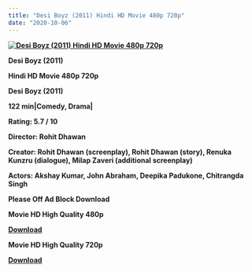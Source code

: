 ```yaml
---
title: "Desi Boyz (2011) Hindi HD Movie 480p 720p"
date: "2020-10-06"
---
```


[**![Desi Boyz (2011) Hindi HD Movie 480p 720p ](https://1.bp.blogspot.com/-bx8twZ7IZas/Xwx-RxqvFsI/AAAAAAAAD_8/msY5zWdlQ68pLT7r_us1uGVpNPAsY2qPQCLcBGAsYHQ/s1600/desiboy.webp "Desi Boyz (2011) Hindi HD Movie 480p 720p ")**](https://1.bp.blogspot.com/-bx8twZ7IZas/Xwx-RxqvFsI/AAAAAAAAD_8/msY5zWdlQ68pLT7r_us1uGVpNPAsY2qPQCLcBGAsYHQ/s1600/desiboy.webp)

 **Desi Boyz (2011)**

**Hindi HD Movie 480p 720p** 

**Desi Boyz (2011)**

**122 min|Comedy, Drama|**

**Rating: 5.7 / 10** 

**Director: Rohit Dhawan**

**Creator: Rohit Dhawan (screenplay), Rohit Dhawan (story), Renuka Kunzru (dialogue), Milap Zaveri (additional screenplay)**

**Actors: Akshay Kumar, John Abraham, Deepika Padukone, Chitrangda Singh**

**Please Off Ad Block Download**

 **Movie HD High Quality 480p** 

**[Download](https://zee.gl/mvHIDD)** 

 **Movie HD High Quality 720p** 

**[Download](https://zee.gl/0suBoLM)**
